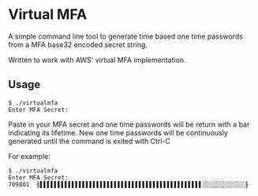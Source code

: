 # Virtual MFA

A simple command line tool to generate time based one time passwords from a MFA base32 encoded secret string.

Written to work with AWS' virtual MFA implementation.

## Usage
```
$ ./virtualmfa
Enter MFA Secret: 
```
Paste in your MFA secret and one time passwords will be return with a bar indicating its lifetime.
New one time passwords will be continuously generated until the command is exited with Ctrl-C

For example:
```
$ ./virtualmfa
Enter MFA Secret: 
709801  ╢▌▌▌▌▌▌▌▌▌▌▌▌▌▌▌▌▌▌▌▌▌▌▌▌▌▌▌▌▌▌▌▌▌▌▌▌▌▌▌▌▌▌▌▌▌▌░░░░░░░░░░░░╟ 
```
